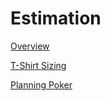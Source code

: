 # Estimation

[Overview](Estimation%20f03638c67e6a4777b61343b1e8b223a2/Overview%207d5947af9a824962b2bb9f1559c71c5b.md)

[T-Shirt Sizing](Estimation%20f03638c67e6a4777b61343b1e8b223a2/T-Shirt%20Sizing%20bc71bf59b5534abdad41d2723751411b.md)

[Planning Poker](Estimation%20f03638c67e6a4777b61343b1e8b223a2/Planning%20Poker%20de9867c0c9944b339138f9c7253deaf3.md)
